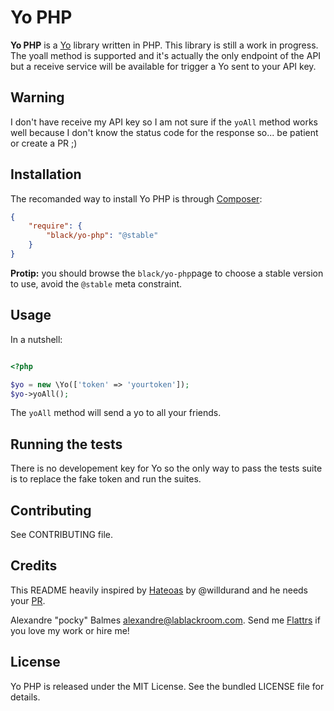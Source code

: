 Yo PHP
======

__Yo PHP__ is a [Yo][1] library written in PHP. This library is still a work in progress. The yoall method is supported and it's
actually the only endpoint of the API but a receive service will be available for trigger a Yo sent to your API key.

Warning
-------

I don't have receive my API key so I am not sure if the `yoAll` method works well because I don't know the status code
for the response so... be patient or create a PR ;)

Installation
------------

The recomanded way to install Yo PHP is through [Composer][2]:

```json
{
    "require": {
        "black/yo-php": "@stable"
    }
}
```

__Protip:__ you should browse the `black/yo-php`page to choose a stable version to use, avoid the `@stable` meta
constraint.

Usage
-----

In a nutshell:

```php

<?php

$yo = new \Yo(['token' => 'yourtoken']);
$yo->yoAll();
```

The `yoAll` method will send a yo to all your friends.

Running the tests
-----------------

There is no developement key for Yo so the only way to pass the tests suite is to replace the fake token and run the
suites.

Contributing
------------

See CONTRIBUTING file.

Credits
-------

This README heavily inspired by [Hateoas][4] by @willdurand and he needs your [PR][5].

Alexandre "pocky" Balmes [alexandre@lablackroom.com][3]. Send me [Flattrs][6] if you love my work or hire me!


License
-------
Yo PHP is released under the MIT License. See the bundled LICENSE file for details.

[1]: http://www.justyo.co/
[2]: http://getcomposer.org/
[3]: mailto:alexandre@lablackroom.com
[4]: https://github.com/willdurand/Hateoas
[5]: http://williamdurand.fr/2014/07/02/resting-with-symfony-sos/
[6]: https://flattr.com/profile/alexandre.balmes